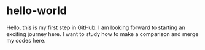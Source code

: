 # hello-world

Hello, this is my first step in GitHub. I am looking forward to starting an exciting journey here. 
I want to study how to make a comparison and merge my codes here.
